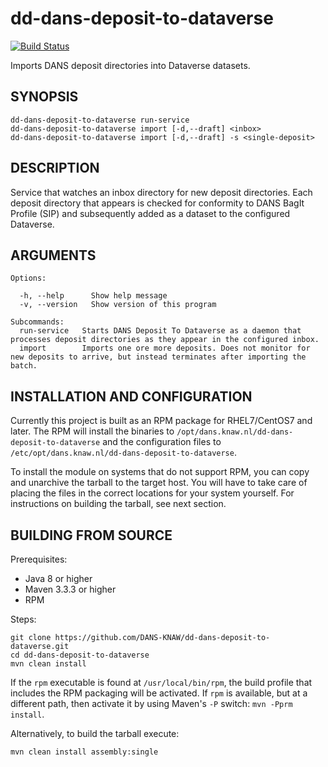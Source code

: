 dd-dans-deposit-to-dataverse
============================
[![Build Status](https://travis-ci.org/DANS-KNAW/dd-dans-deposit-to-dataverse.png?branch=master)](https://travis-ci.org/DANS-KNAW/dd-dans-deposit-to-dataverse)

Imports DANS deposit directories into Dataverse datasets.

SYNOPSIS
--------

    dd-dans-deposit-to-dataverse run-service
    dd-dans-deposit-to-dataverse import [-d,--draft] <inbox>
    dd-dans-deposit-to-dataverse import [-d,--draft] -s <single-deposit>

DESCRIPTION
-----------
Service that watches an inbox directory for new deposit directories. Each deposit directory that appears is checked for conformity 
to DANS BagIt Profile (SIP) and subsequently added as a dataset to the configured Dataverse.

ARGUMENTS
---------

    Options:
    
      -h, --help      Show help message
      -v, --version   Show version of this program
    
    Subcommands:
      run-service   Starts DANS Deposit To Dataverse as a daemon that processes deposit directories as they appear in the configured inbox.
      import        Imports one ore more deposits. Does not monitor for new deposits to arrive, but instead terminates after importing the batch.

INSTALLATION AND CONFIGURATION
------------------------------
Currently this project is built as an RPM package for RHEL7/CentOS7 and later. The RPM will install the binaries to
`/opt/dans.knaw.nl/dd-dans-deposit-to-dataverse` and the configuration files to `/etc/opt/dans.knaw.nl/dd-dans-deposit-to-dataverse`. 

To install the module on systems that do not support RPM, you can copy and unarchive the tarball to the target host.
You will have to take care of placing the files in the correct locations for your system yourself. For instructions
on building the tarball, see next section.

BUILDING FROM SOURCE
--------------------
Prerequisites:

* Java 8 or higher
* Maven 3.3.3 or higher
* RPM

Steps:
    
    git clone https://github.com/DANS-KNAW/dd-dans-deposit-to-dataverse.git
    cd dd-dans-deposit-to-dataverse 
    mvn clean install

If the `rpm` executable is found at `/usr/local/bin/rpm`, the build profile that includes the RPM 
packaging will be activated. If `rpm` is available, but at a different path, then activate it by using
Maven's `-P` switch: `mvn -Pprm install`.

Alternatively, to build the tarball execute:

    mvn clean install assembly:single
